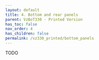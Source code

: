 ```yaml
---
layout: default
title: 4. Bottom and rear panels
parent: VzBoT330 - Printed Version
has_toc: false
nav_order: 4
has_children: false
permalink: /vz330_printed/bottom_panels
---
```


TODO
